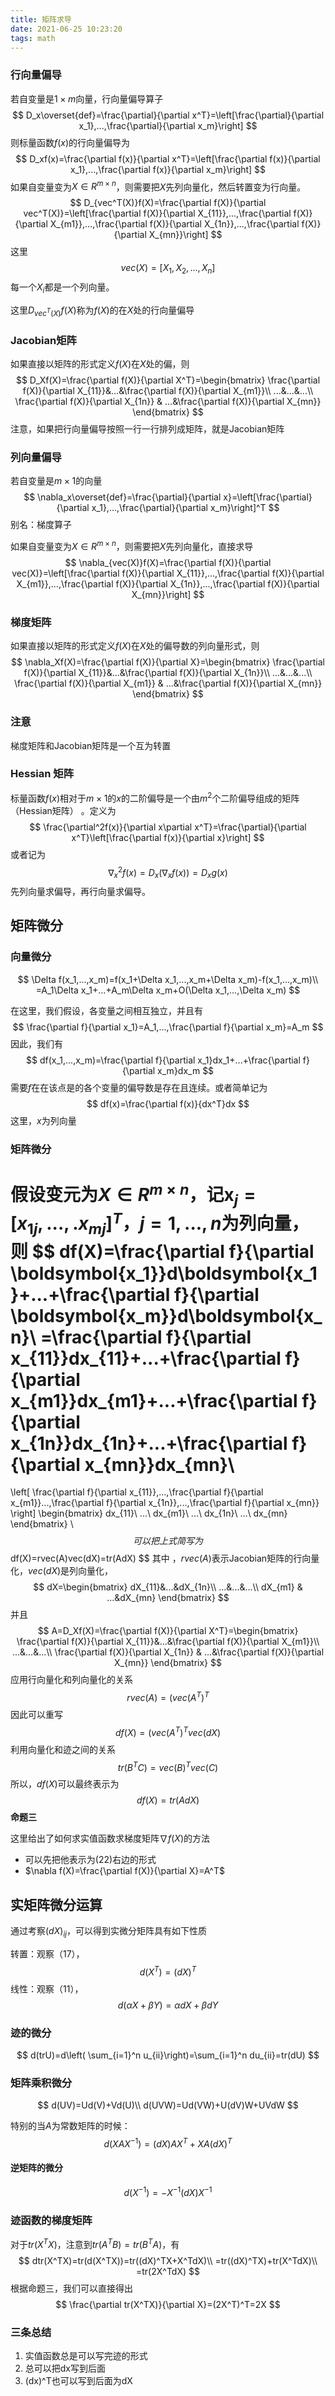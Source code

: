 ```yaml
---
title: 矩阵求导
date: 2021-06-25 10:23:20
tags: math
---
```


### 行向量偏导

若自变量是$1\times m$向量，行向量偏导算子
$$
D_x\overset{def}=\frac{\partial}{\partial x^T}=\left[\frac{\partial}{\partial x_1},...,\frac{\partial}{\partial x_m}\right]
$$
则标量函数$f(x)$的行向量偏导为
$$
D_xf(x)=\frac{\partial f(x)}{\partial x^T}=\left[\frac{\partial f(x)}{\partial x_1},...,\frac{\partial f(x)}{\partial x_m}\right]
$$
如果自变量变为$X\in R^{m\times n}$，则需要把$X$先列向量化，然后转置变为行向量。
$$
D_{vec^T(X)}f(X)=\frac{\partial f(X)}{\partial vec^T(X)}=\left[\frac{\partial f(X)}{\partial X_{11}},...,\frac{\partial f(X)}{\partial X_{m1}},...,\frac{\partial f(X)}{\partial X_{1n}},...,\frac{\partial f(X)}{\partial X_{mn}}\right]
$$
这里
$$
vec(X)=[X_1,X_2,...,X_n]
$$
每一个$X_i$都是一个列向量。



这里$D_{vec^T(X)}f(X)$称为$f(X)$的在$X$处的行向量偏导

### Jacobian矩阵

如果直接以矩阵的形式定义$f(X)$在$X$处的偏，则
$$
D_Xf(X)=\frac{\partial f(X)}{\partial X^T}=\begin{bmatrix}
\frac{\partial f(X)}{\partial X_{11}}&...&\frac{\partial f(X)}{\partial X_{m1}}\\
...&...&...\\
\frac{\partial f(X)}{\partial X_{1n}} & ...&\frac{\partial f(X)}{\partial X_{mn}}
\end{bmatrix}
$$
注意，如果把行向量偏导按照一行一行排列成矩阵，就是Jacobian矩阵



### 列向量偏导

若自变量是$m\times 1$的向量
$$
\nabla_x\overset{def}=\frac{\partial}{\partial x}=\left[\frac{\partial}{\partial x_1},...,\frac{\partial}{\partial x_m}\right]^T
$$
别名：梯度算子

如果自变量变为$X\in R^{m\times n}$，则需要把$X$先列向量化，直接求导
$$
\nabla_{vec(X)}f(X)=\frac{\partial f(X)}{\partial vec(X)}=\left[\frac{\partial f(X)}{\partial X_{11}},...,\frac{\partial f(X)}{\partial X_{m1}},...,\frac{\partial f(X)}{\partial X_{1n}},...,\frac{\partial f(X)}{\partial X_{mn}}\right]
$$

### 梯度矩阵

如果直接以矩阵的形式定义$f(X)$在$X$处的偏导数的列向量形式，则
$$
\nabla_Xf(X)=\frac{\partial f(X)}{\partial X}=\begin{bmatrix}
\frac{\partial f(X)}{\partial X_{11}}&...&\frac{\partial f(X)}{\partial X_{1n}}\\
...&...&...\\
\frac{\partial f(X)}{\partial X_{m1}} & ...&\frac{\partial f(X)}{\partial X_{mn}}
\end{bmatrix}
$$


### 注意

梯度矩阵和Jacobian矩阵是一个互为转置

### Hessian 矩阵

标量函数$f(x)$相对于$m\times 1$的$x$的二阶偏导是一个由$m^2$个二阶偏导组成的矩阵（Hessian矩阵） 。定义为
$$
\frac{\partial^2f(x)}{\partial x\partial x^T}=\frac{\partial}{\partial x^T}\left[\frac{\partial f(x)}{\partial x}\right]
$$
或者记为
$$
\nabla_x^2f(x)=D_x(\nabla_xf(x))=D_xg(x)
$$
先列向量求偏导，再行向量求偏导。



## 矩阵微分

### 向量微分

$$
\Delta f(x_1,...,x_m)=f(x_1+\Delta x_1,...,x_m+\Delta x_m)-f(x_1,...,x_m)\\
=A_1\Delta x_1+...+A_m\Delta x_m+O(\Delta x_1,...,\Delta x_m)
$$

在这里，我们假设，各变量之间相互独立，并且有
$$
\frac{\partial f}{\partial x_1}=A_1,...,\frac{\partial f}{\partial x_m}=A_m
$$
因此，我们有
$$
df(x_1,...,x_m)=\frac{\partial f}{\partial x_1}dx_1+...+\frac{\partial f}{\partial x_m}dx_m
$$
需要$f$在在该点是的各个变量的偏导数是存在且连续。或者简单记为
$$
df(x)=\frac{\partial f(x)}{dx^T}dx
$$
这里，$x$为列向量

### 矩阵微分

假设变元为$X\in R^{m\times n}$，记$\boldsymbol{x}_j=[x_{1j},...,.x_{mj}]^T，j=1,...,n$为列向量，则
$$
df(X)=\frac{\partial f}{\partial \boldsymbol{x_1}}d\boldsymbol{x_1}+...+\frac{\partial f}{\partial \boldsymbol{x_m}}d\boldsymbol{x_n}\\
=\frac{\partial f}{\partial x_{11}}dx_{11}+...+\frac{\partial f}{\partial x_{m1}}dx_{m1}+...+\frac{\partial f}{\partial x_{1n}}dx_{1n}+...+\frac{\partial f}{\partial x_{mn}}dx_{mn}\\
=
\left[
\frac{\partial f}{\partial x_{11}},...,\frac{\partial f}{\partial x_{m1}}...,\frac{\partial f}{\partial x_{1n}},...,\frac{\partial f}{\partial x_{mn}}
\right]
\begin{bmatrix}
dx_{11}\\
...\\
dx_{m1}\\
...\\
dx_{1n}\\
...\\
dx_{mn}
\end{bmatrix}
\\
$$
可以把上式简写为
$$
df(X)=rvec(A)vec(dX)=tr(AdX)
$$
其中 ，$rvec(A)$表示Jacobian矩阵的行向量化，$vec(dX)$是列向量化，
$$
dX=\begin{bmatrix}
dX_{11}&...&dX_{1n}\\
...&...&...\\
dX_{m1} & ...&dX_{mn}
\end{bmatrix}
$$
并且
$$
A=D_Xf(X)=\frac{\partial f(X)}{\partial X^T}=\begin{bmatrix}
\frac{\partial f(X)}{\partial X_{11}}&...&\frac{\partial f(X)}{\partial X_{m1}}\\
...&...&...\\
\frac{\partial f(X)}{\partial X_{1n}} & ...&\frac{\partial f(X)}{\partial X_{mn}}
\end{bmatrix}
$$
应用行向量化和列向量化的关系
$$
rvec(A)=(vec(A^T)^T 	
$$
因此可以重写
$$
df(X)=(vec(A^T)^Tvec(dX)
$$
利用向量化和迹之间的关系
$$
tr(B^TC)=vec(B)^Tvec(C)
$$
所以，$df(X)$可以最终表示为
$$
df(X)=tr(AdX)
$$
**命题三**

这里给出了如何求实值函数求梯度矩阵$\nabla f(X)$的方法

- 可以先把他表示为(22)右边的形式
- $\nabla f(X)=\frac{\partial f(X)}{\partial X}=A^T$



## 实矩阵微分运算

通过考察$(dX)_{ij}$，可以得到实微分矩阵具有如下性质

转置：观察（17），
$$
d(X^T)=(dX)^T
$$
线性：观察（11），
$$
d(\alpha X+\beta Y)=\alpha dX+\beta dY
$$


### 迹的微分

$$
d(trU)=d\left( \sum_{i=1}^n u_{ii}\right)=\sum_{i=1}^n du_{ii}=tr(dU)
$$

### 矩阵乘积微分

$$
d(UV)=Ud(V)+Vd(U)\\
d(UVW)=Ud(VW)+U(dV)W+UVdW
$$

特别的当$A$为常数矩阵的时候：
$$
d(XAX^{-1})=(dX)AX^T+XA(dX)^T
$$

#### 逆矩阵的微分

$$
d(X^{-1})=-X^{-1}(dX)X^{-1}
$$

### 迹函数的梯度矩阵

对于$tr(X^TX)$，注意到$tr(A^TB)=tr(B^TA)$，有
$$
dtr(X^TX)=tr(d(X^TX))=tr((dX)^TX+X^TdX)\\
=tr((dX)^TX)+tr(X^TdX)\\
=tr(2X^TdX)
$$
根据命题三，我们可以直接得出
$$
\frac{\partial tr(X^TX)}{\partial X}=(2X^T)^T=2X
$$

### 三条总结

1. 实值函数总是可以写完迹的形式
2. 总可以把dx写到后面
3. (dx)^T也可以写到后面为dX